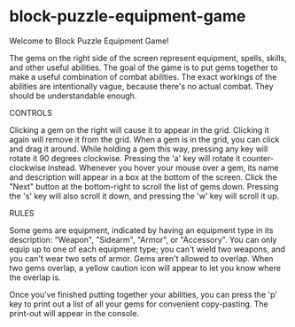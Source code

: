 # block-puzzle-equipment-game
Welcome to Block Puzzle Equipment Game!

The gems on the right side of the screen represent equipment, spells, skills, and other useful abilities. The goal of the game is to put gems together to make a useful combination of combat abilities. The exact workings of the abilities are intentionally vague, because there's no actual combat. They should be understandable enough.

CONTROLS

Clicking a gem on the right will cause it to appear in the grid. Clicking it again will remove it from the grid.
When a gem is in the grid, you can click and drag it around. While holding a gem this way, pressing any key will rotate it 90 degrees clockwise. Pressing the 'a' key will rotate it counter-clockwise instead.
Whenever you hover your mouse over a gem, its name and description will appear in a box at the bottom of the screen.
Click the "Next" button at the bottom-right to scroll the list of gems down. Pressing the 's' key will also scroll it down, and pressing the 'w' key will scroll it up.

RULES

Some gems are equipment, indicated by having an equipment type in its description: "Weapon", "Sidearm", "Armor", or "Accessory". You can only equip up to one of each equipment type; you can't wield two weapons, and you can't wear two sets of armor.
Gems aren't allowed to overlap. When two gems overlap, a yellow caution icon will appear to let you know where the overlap is.

Once you've finished putting together your abilities, you can press the 'p' key to print out a list of all your gems for convenient copy-pasting. The print-out will appear in the console.
